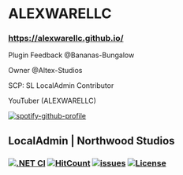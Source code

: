 # ALEXWARELLC
### https://alexwarellc.github.io/

Plugin Feedback @Bananas-Bungalow 

Owner @Altex-Studios 

SCP: SL LocalAdmin Contributor

YouTuber (ALEXWARELLC)

[![spotify-github-profile](https://spotify-github-profile.vercel.app/api/view?uid=31obkbf3ds6mvgxireqf4osxbcfe&cover_image=true&theme=default&show_offline=true&background_color=121212&interchange=true)]([https://spotify-github-profile.vercel.app/api/view?uid=31obkbf3ds6mvgxireqf4osxbcfe&redirect=true](https://open.spotify.com/user/31obkbf3ds6mvgxireqf4osxbcfe))

## LocalAdmin | Northwood Studios
### [![.NET CI](https://github.com/northwood-studios/LocalAdmin-V2/actions/workflows/dotnet-core.yml/badge.svg)](https://github.com/northwood-studios/LocalAdmin-V2/actions/workflows/dotnet-core.yml) [![HitCount](https://hits.dwyl.com/northwood-studios/LocalAdmin-V2.svg)](http://github.com/northwood-studios/LocalAdmin-V2) [![issues](https://img.shields.io/github/issues/northwood-studios/LocalAdmin-V2)](https://github.com/northwood-studios/LocalAdmin-V2/issues) [![License](https://img.shields.io/badge/License-MIT-blue)](#license)
